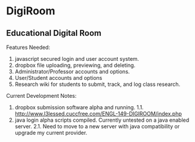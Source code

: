 # DigiRoom
Educational Digital Room
-------------------------

Features Needed:
  1. javascript secured login and user account system.
  2. dropbox file uploading, previewing, and deleting.
  3. Administrator/Professor accounts and options.
  4. User/Student accounts and options
  5. Research wiki for students to submit, track, and log class research.
  
Current Development Notes:
  1. dropbox submission software alpha and running. 
    1.1. http://www.l3lessed.cuccfree.com/ENGL-149-DIGIROOM/index.php
  2. java login alpha scripts compiled. Currently untested on a java enabled server.
    2.1. Need to move to a new server with java compatibility or upgrade my current provider.

